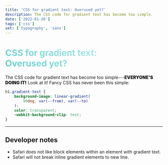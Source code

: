 ```yaml
---
title: 'CSS for gradient text: Overused yet?'
description: The CSS code for gradient text has become too simple.
date: ['2022-01-26']
tags: ['css']
set: ['typography', 'sans']
---
```


# CSS for gradient text:<br aria-hidden> Overused yet?

The CSS code for gradient text has become too simple---**everyone's doing it!** Look at it! Fancy CSS has never been this simple:

```css
h1.gradient-text {
	background-image: linear-gradient(
		90deg, var(--from), var(--to)
	);
	color: transparent;
	-webkit-background-clip: text;
}
```

---

## Developer notes

- Safari does not like block elements within an element with gradient text.
- Safari will not break inline gradient elements to new line.

<style>
	pre :global(.token.selector) {
		color: inherit;
	}

	pre :global(.token.function),
	pre :global(.token.property) {
		--from: hsla(var(--gradient-base-hue, 180), 75%, 75%, 1);
		background-clip: text;
		background-image: linear-gradient(90deg, var(--from), var(--fg, white));
		color: transparent;
		font-weight: bold;
	}

	strong {
		font-weight: 800; font-weight: 900;
		text-transform: uppercase;
	}

	h1 {
		--from: hsla(var(--gradient-base-hue, 180), 50%, 60%, 1);
		--to: hsla(var(--gradient-base-hue, 180), 75%, 90%, 1);
		background-image: linear-gradient(45deg, var(--from), var(--to));
		color: transparent;
		background-clip: text;
	}

	@media (min-width: 900px) { h1 { --h1-line-span: 3; } }
	@media (min-width: 1200px) { h1 { --h1-line-span: 4; } }
</style>
